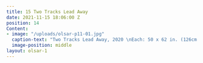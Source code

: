 ```yaml
---
title: 15 Two Tracks Lead Away
date: 2021-11-15 18:06:00 Z
position: 14
Content:
- image: "/uploads/olsar-p11-01.jpg"
  caption-text: "Two Tracks Lead Away, 2020 \nEach: 50 x 62 in. (126cm x 156cm)"
  image-position: middle
layout: olsar-1
---
```


